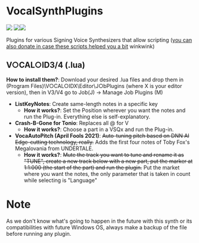 # VocalSynthPlugins
![](https://img.shields.io/badge/number%20of%20plugins-2-lightgrey) ![](https://img.shields.io/badge/intended%20for-VOCALOID3-FFFFFF)![](https://img.shields.io/badge/-VOCALOID4-000000)

Plugins for various Signing Voice Synthesizers that allow scripting ([you can also donate in case these scripts helped you a bit](https://ko-fi.com/osformula) winkwink)

## V○CAL○ID3/4 (.lua)
**How to install them?**: Download your desired .lua files and drop them in (Program Files)\V○CAL○IDX\Editor\J○bPlugins (where X is your editor version), then in V3/V4 go to Job(J) -> Manage Job Plugins (M)
* **ListKeyNotes**: Create same-length notes in a specific key
  * **How it works?**: Set the Position wherever you want the notes and run the Plug-in. Everything else is self-explanatory.
* **Crash-B-Gone for Tonio**: Replaces all @ for V
  * **How it works?**: Choose a part in a VSQx and run the Plug-in.
* **VocaAutoPitch (April Fools 2021)**: ~~Auto-tuning pitch based on DNN AI Edge-cutting technology, really.~~ Adds the first four notes of Toby Fox's Megalovania from UNDERTALE.
  * **How it works?**: ~~Mute the track you want to tune and rename it as "TUNE", create a new track below with a new part, put the marker at 1:1:000 (the start of the part) and run the plugin.~~ Put the market where you want the notes, the only parameter that is taken in count while selecting is "Language"

# Note
As we don't know what's going to happen in the future with this synth or its compatibilities with future Windows OS, always make a backup of the file before running any plugin.
